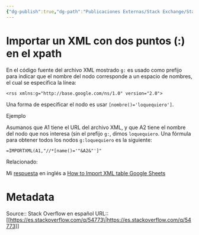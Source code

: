 ```yaml
---
{"dg-publish":true,"dg-path":"Publicaciones Externas/Stack Exchange/Stack Overflow en español/es.stackoverflow.com-54773.md","permalink":"/publicaciones-externas/stack-exchange/stack-overflow-en-espanol/es-stackoverflow-com-54773/","title":"Importar un XML con dos puntos (:) en el xpath","hide":true,"noteIcon":"\"0\"","created":"2024-04-03T12:49:10.353-06:00","updated":"2024-04-05T16:43:49.504-06:00"}
---
```


# Importar un XML con dos puntos (:) en el xpath

En el código fuente del archivo XML mostrado `g:` es usado como prefijo para indicar que el nombre del nodo corresponde a un espacio de nombres, el cual se especifica la línea:

    <rss xmlns:g="http://base.google.com/ns/1.0" version="2.0">

Una forma de especificar el nodo es usar `[nombre()='loquequiero']`.

Ejemplo

Asumanos que A1 tiene el URL del archivo XML, y que A2 tiene el nombre del nodo que nos interesa (sin el prefijo `g:`, dimos `loquequiero`. Una fórmula para obtener todos los nodos `g:loquequiero` es la siguiente:

    =IMPORTXML(A1,"//*[name()='"&A2&"']"

Relacionado:

Mi [respuesta][1] en inglés a [How to Import XML table Google Sheets][2]


  [1]: https://stackoverflow.com/a/39493736/1595451
  [2]: https://stackoverflow.com/q/39492485/1595451

# Metadata
Source:: Stack Overflow en español
URL:: [[https://es.stackoverflow.com/q/54773\|https://es.stackoverflow.com/q/54773]]

